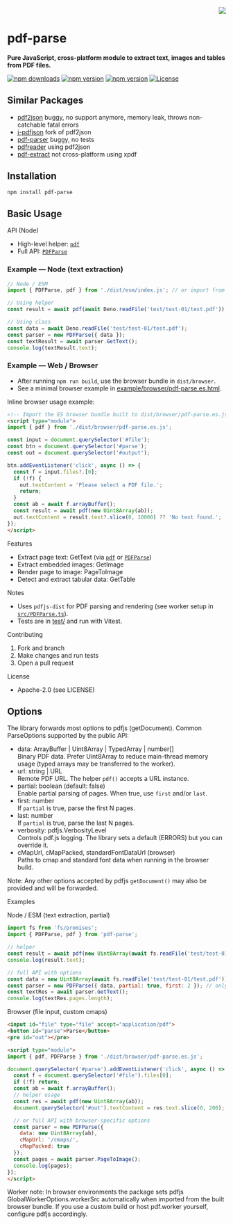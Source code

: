 <p align="right"><a href="https://www.npmjs.com/package/pdf-parse"><img src="https://nodei.co/npm/pdf-parse.svg?data=d"></a></p>

# pdf-parse

**Pure JavaScript, cross-platform module to extract text, images and tables from PDF files.**


[![npm downloads](https://img.shields.io/npm/dt/pdf-parse.svg)](https://www.npmjs.com/package/pdf-parse) 
[![npm version](https://img.shields.io/npm/v/pdf-parse.svg)](https://www.npmjs.com/package/pdf-parse) 
[![npm version](https://img.shields.io/node/v/pdf-parse.svg)](https://www.npmjs.com/package/pdf-parse) 
[![License](https://img.shields.io/npm/l/pdf-parse.svg)](https://www.npmjs.com/package/pdf-parse) 

## Similar Packages
* [pdf2json](https://www.npmjs.com/package/pdf2json) buggy, no support anymore, memory leak, throws non-catchable fatal errors
* [j-pdfjson](https://www.npmjs.com/package/j-pdfjson) fork of pdf2json
* [pdf-parser](https://github.com/dunso/pdf-parse) buggy, no tests
* [pdfreader](https://www.npmjs.com/package/pdfreader) using pdf2json
* [pdf-extract](https://www.npmjs.com/package/pdf-extract) not cross-platform using xpdf


## Installation
```sh
npm install pdf-parse
```

## Basic Usage

API (Node)
- High-level helper: [`pdf`](src/index.ts)
- Full API: [`PDFParse`](src/PDFParse.ts)

### Example — Node (text extraction)
```js
// Node / ESM
import { PDFParse, pdf } from './dist/esm/index.js'; // or import from 'pdf-parse' after publishing

// Using helper
const result = await pdf(await Deno.readFile('test/test-01/test.pdf'));

// Using class
const data = await Deno.readFile('test/test-01/test.pdf');
const parser = new PDFParse({ data });
const textResult = await parser.GetText();
console.log(textResult.text);
```

### Example — Web / Browser
- After running `npm run build`, use the browser bundle in `dist/browser`.
- See a minimal browser example in [example/browser/pdf-parse.es.html](example/browser/pdf-parse.es.html).

Inline browser usage example:
```html
<!-- Import the ES browser bundle built to dist/browser/pdf-parse.es.js -->
<script type="module">
import { pdf } from './dist/browser/pdf-parse.es.js';

const input = document.querySelector('#file');
const btn = document.querySelector('#parse');
const out = document.querySelector('#output');

btn.addEventListener('click', async () => {
  const f = input.files?.[0];
  if (!f) {
    out.textContent = 'Please select a PDF file.';
    return;
  }
  const ab = await f.arrayBuffer();
  const result = await pdf(new Uint8Array(ab));
  out.textContent = result.text?.slice(0, 10000) ?? 'No text found.';
});
</script>
```

Features
- Extract page text: GetText (via [`pdf`](src/index.ts) or [`PDFParse`](src/PDFParse.ts))
- Extract embedded images: GetImage
- Render page to image: PageToImage
- Detect and extract tabular data: GetTable

Notes
- Uses `pdfjs-dist` for PDF parsing and rendering (see worker setup in [`src/PDFParse.ts`](src/PDFParse.ts)).
- Tests are in [test/](test/) and run with Vitest.

Contributing
1. Fork and branch
2. Make changes and run tests
3. Open a pull request

License
- Apache-2.0 (see LICENSE)

## Options

The library forwards most options to pdfjs (getDocument). Common ParseOptions supported by the public API:

- data: ArrayBuffer | Uint8Array | TypedArray | number[]  
  Binary PDF data. Prefer Uint8Array to reduce main-thread memory usage (typed arrays may be transferred to the worker).
- url: string | URL  
  Remote PDF URL. The helper `pdf()` accepts a URL instance.
- partial: boolean (default: false)  
  Enable partial parsing of pages. When true, use `first` and/or `last`.
- first: number  
  If `partial` is true, parse the first N pages.
- last: number  
  If `partial` is true, parse the last N pages.
- verbosity: pdfjs.VerbosityLevel  
  Controls pdf.js logging. The library sets a default (ERRORS) but you can override it.
- cMapUrl, cMapPacked, standardFontDataUrl (browser)  
  Paths to cmap and standard font data when running in the browser build.

Note: Any other options accepted by pdfjs `getDocument()` may also be provided and will be forwarded.

Examples

Node / ESM (text extraction, partial)
```js
import fs from 'fs/promises';
import { PDFParse, pdf } from 'pdf-parse';

// helper
const result = await pdf(new Uint8Array(await fs.readFile('test/test-01/test.pdf')));
console.log(result.text);

// full API with options
const data = new Uint8Array(await fs.readFile('test/test-01/test.pdf'));
const parser = new PDFParse({ data, partial: true, first: 2 }); // only first 2 pages
const textRes = await parser.GetText();
console.log(textRes.pages.length);
```

Browser (file input, custom cmaps)
```html
<input id="file" type="file" accept="application/pdf">
<button id="parse">Parse</button>
<pre id="out"></pre>

<script type="module">
import { pdf, PDFParse } from './dist/browser/pdf-parse.es.js';

document.querySelector('#parse').addEventListener('click', async () => {
  const f = document.querySelector('#file').files[0];
  if (!f) return;
  const ab = await f.arrayBuffer();
  // helper usage
  const res = await pdf(new Uint8Array(ab));
  document.querySelector('#out').textContent = res.text.slice(0, 200);

  // or full API with browser-specific options
  const parser = new PDFParse({
    data: new Uint8Array(ab),
    cMapUrl: '/cmaps/',
    cMapPacked: true
  });
  const pages = await parser.PageToImage();
  console.log(pages);
});
</script>
```

Worker note: In browser environments the package sets pdfjs GlobalWorkerOptions.workerSrc automatically when imported from the built browser bundle. If you use a custom build or host pdf.worker yourself, configure pdfjs accordingly.

